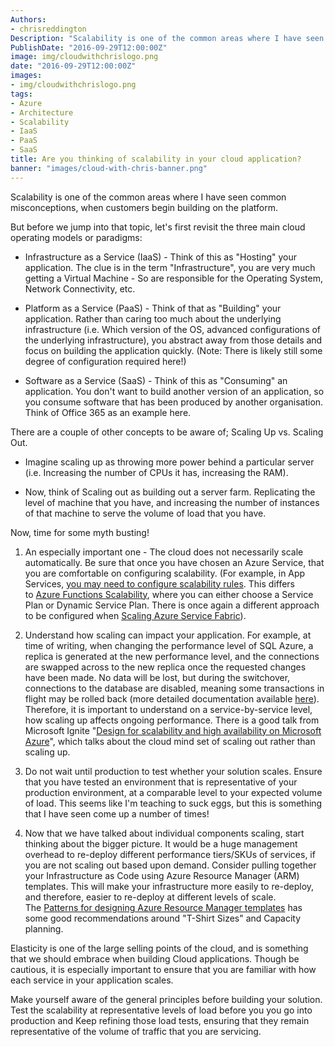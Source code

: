```yaml
---
Authors: 
- chrisreddington
Description: "Scalability is one of the common areas where I have seen common misconceptions, when customers begin building on the platform."
PublishDate: "2016-09-29T12:00:00Z"
image: img/cloudwithchrislogo.png
date: "2016-09-29T12:00:00Z"
images:
- img/cloudwithchrislogo.png
tags:
- Azure
- Architecture
- Scalability
- IaaS
- PaaS
- SaaS
title: Are you thinking of scalability in your cloud application?
banner: "images/cloud-with-chris-banner.png"
---
```


Scalability is one of the common areas where I have seen common misconceptions, when customers begin building on the platform.

But before we jump into that topic, let's first revisit the three main cloud operating models or paradigms:

- Infrastructure as a Service (IaaS) - Think of this as "Hosting" your application. The clue is in the term "Infrastructure", you are very much getting a Virtual Machine - So are responsible for the Operating System, Network Connectivity, etc.

- Platform as a Service (PaaS) - Think of that as "Building" your application. Rather than caring too much about the underlying infrastructure (i.e. Which version of the OS, advanced configurations of the underlying infrastructure), you abstract away from those details and focus on building the application quickly. (Note: There is likely still some degree of configuration required here!)

- Software as a Service (SaaS) - Think of this as "Consuming" an application. You don't want to build another version of an application, so you consume software that has been produced by another organisation. Think of Office 365 as an example here.

There are a couple of other concepts to be aware of; Scaling Up vs. Scaling Out.

- Imagine scaling up as throwing more power behind a particular server (i.e. Increasing the number of CPUs it has, increasing the RAM).

- Now, think of Scaling out as building out a server farm. Replicating the level of machine that you have, and increasing the number of instances of that machine to serve the volume of load that you have.

Now, time for some myth busting!

1. An especially important one - The cloud does not necessarily scale automatically. Be sure that once you have chosen an Azure Service, that you are comfortable on configuring scalability. (For example, in App Services, [you may need to configure scalability rules](https://azure.microsoft.com/en-gb/documentation/articles/app-service-scale-readme/). This differs to [Azure Functions Scalability](https://azure.microsoft.com/en-gb/documentation/articles/functions-scale/), where you can either choose a Service Plan or Dynamic Service Plan. There is once again a different approach to be configured when [Scaling Azure Service Fabric](https://azure.microsoft.com/en-us/documentation/articles/service-fabric-concepts-scalability/)).

2. Understand how scaling can impact your application. For example, at time of writing, when changing the performance level of SQL Azure, a replica is generated at the new performance level, and the connections are swapped across to the new replica once the requested changes have been made. No data will be lost, but during the switchover, connections to the database are disabled, meaning some transactions in flight may be rolled back (more detailed documentation available [here](https://azure.microsoft.com/en-gb/documentation/articles/sql-database-scale-up/)). Therefore, it is important to understand on a service-by-service level, how scaling up affects ongoing performance. There is a good talk from Microsoft Ignite "[Design for scalability and high availability on Microsoft Azure](https://myignite.microsoft.com/videos/3179)", which talks about the cloud mind set of scaling out rather than scaling up.

3. Do not wait until production to test whether your solution scales. Ensure that you have tested an environment that is representative of your production environment, at a comparable level to your expected volume of load. This seems like I'm teaching to suck eggs, but this is something that I have seen come up a number of times!

4. Now that we have talked about individual components scaling, start thinking about the bigger picture. It would be a huge management overhead to re-deploy different performance tiers/SKUs of services, if you are not scaling out based upon demand. Consider pulling together your Infrastructure as Code using Azure Resource Manager (ARM) templates. This will make your infrastructure more easily to re-deploy, and therefore, easier to re-deploy at different levels of scale. The [Patterns for designing Azure Resource Manager templates](https://azure.microsoft.com/en-gb/documentation/articles/best-practices-resource-manager-design-templates/) has some good recommendations around "T-Shirt Sizes" and Capacity planning.

Elasticity is one of the large selling points of the cloud, and is something that we should embrace when building Cloud applications. Though be cautious, it is especially important to ensure that you are familiar with how each service in your application scales.

Make yourself aware of the general principles before building your solution. Test the scalability at representative levels of load before you you go into production and Keep refining those load tests, ensuring that they remain representative of the volume of traffic that you are servicing.